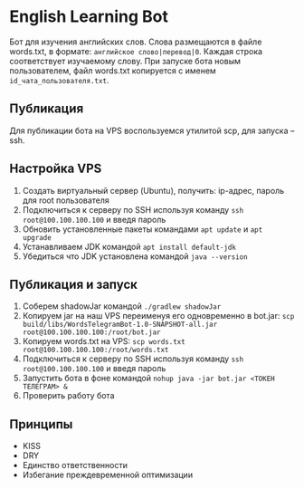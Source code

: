 # English Learning Bot

Бот для изучения английских слов. 
Слова размещаются в файле words.txt, в формате: `английское слово|перевод|0`. 
Каждая строка соответствует изучаемому слову. 
При запуске бота новым пользователем, файл words.txt копируется с именем `id_чата_пользователя.txt`.

## Публикация

Для публикации бота на VPS воспользуемся утилитой scp, для запуска – ssh.

## Настройка VPS

1. Создать виртуальный сервер (Ubuntu), получить: ip-адрес, пароль для root пользователя
2. Подключиться к серверу по SSH используя команду `ssh root@100.100.100.100` и введя пароль
3. Обновить установленные пакеты командами `apt update` и `apt upgrade`
4. Устанавливаем JDK командой `apt install default-jdk`
5. Убедиться что JDK установлена командой `java --version` 

## Публикация и запуск

1. Соберем shadowJar командой `./gradlew shadowJar`
2. Копируем jar на наш VPS переименуя его одновременно в bot.jar: 
 `scp build/libs/WordsTelegramBot-1.0-SNAPSHOT-all.jar root@100.100.100.100:/root/bot.jar`
3. Копируем words.txt на VPS: `scp words.txt root@100.100.100.100:/root/words.txt`
4. Подключиться к серверу по SSH используя команду `ssh root@100.100.100.100` и введя пароль
5. Запустить бота в фоне командой `nohup java -jar bot.jar <ТОКЕН ТЕЛЕГРАМ> &`
6. Проверить работу бота

## Принципы

- KISS
- DRY
- Единство ответственности
- Избегание преждевременной оптимизации